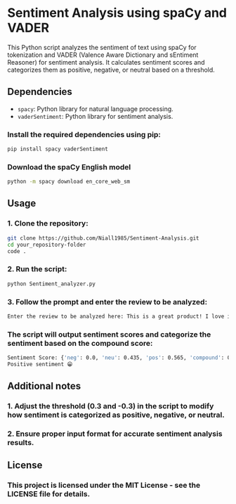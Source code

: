 # Sentiment Analysis using spaCy and VADER

This Python script analyzes the sentiment of text using spaCy for tokenization and VADER (Valence Aware Dictionary and sEntiment Reasoner) for sentiment analysis. It calculates sentiment scores and categorizes them as positive, negative, or neutral based on a threshold.

## Dependencies

- `spacy`: Python library for natural language processing.
- `vaderSentiment`: Python library for sentiment analysis.

### Install the required dependencies using pip:

```bash
pip install spacy vaderSentiment
```

### Download the spaCy English model

```bash
python -m spacy download en_core_web_sm
```

## Usage

### 1. Clone the repository:
 ```bash 
git clone https://github.com/Niall1985/Sentiment-Analysis.git
cd your_repository-folder
code .
```

### 2. Run the script:
```bash
python Sentiment_analyzer.py
```

### 3. Follow the prompt and enter the review to be analyzed:
```bash
Enter the review to be analyzed here: This is a great product! I love it.
```

### The script will output sentiment scores and categorize the sentiment based on the compound score:
```bash 
Sentiment Score: {'neg': 0.0, 'neu': 0.435, 'pos': 0.565, 'compound': 0.6249}
Positive sentiment 😁
```

## Additional notes
### 1. Adjust the threshold (0.3 and -0.3) in the script to modify how sentiment is categorized as positive, negative, or neutral.
### 2. Ensure proper input format for accurate sentiment analysis results.

## License
### This project is licensed under the MIT License - see the LICENSE file for details.